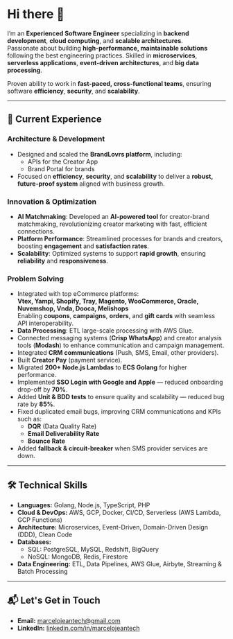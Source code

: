 # Hi there 👋

I’m an **Experienced Software Engineer** specializing in **backend development**, **cloud computing**, and **scalable architectures**.  
Passionate about building **high-performance, maintainable solutions** following the best engineering practices. Skilled in **microservices**, **serverless applications**, **event-driven architectures**, and **big data processing**.  

Proven ability to work in **fast-paced, cross-functional teams**, ensuring software **efficiency**, **security**, and **scalability**.

---

## 🚀 Current Experience

### **Architecture & Development**
- Designed and scaled the **BrandLovrs platform**, including:
  - APIs for the Creator App  
  - Brand Portal for brands
- Focused on **efficiency**, **security**, and **scalability** to deliver a **robust, future-proof system** aligned with business growth.

### **Innovation & Optimization**
- **AI Matchmaking**: Developed an **AI-powered tool** for creator-brand matchmaking, revolutionizing creator marketing with fast, efficient connections.
- **Platform Performance**: Streamlined processes for brands and creators, boosting **engagement** and **satisfaction rates**.
- **Scalability**: Optimized systems to support **rapid growth**, ensuring **reliability** and **responsiveness**.

### **Problem Solving**
- Integrated with top eCommerce platforms:  
  **Vtex, Yampi, Shopify, Tray, Magento, WooCommerce, Oracle, Nuvemshop, Vnda, Dooca, Melishops**  
  Enabling **coupons**, **campaigns**, **orders**, and **gift cards** with seamless API interoperability.
- **Data Processing**: ETL large-scale processing with AWS Glue.
- Connected messaging systems (**Crisp WhatsApp**) and creator analysis tools (**Modash**) to enhance communication and campaign management.
- Integrated **CRM communications** (Push, SMS, Email, other providers).
- Built **Creator Pay** (payment service).
- Migrated **200+ Node.js Lambdas** to **ECS Golang** for higher performance.
- Implemented **SSO Login with Google and Apple** — reduced onboarding drop-off by **70%**.
- Added **Unit & BDD tests** to ensure quality and scalability — reduced bug rate by **85%**.
- Fixed duplicated email bugs, improving CRM communications and KPIs such as:
  - **DQR** (Data Quality Rate)
  - **Email Deliverability Rate**
  - **Bounce Rate**
- Added **fallback & circuit-breaker** when SMS provider services are down.

---

## 🛠 Technical Skills

- **Languages:** Golang, Node.js, TypeScript, PHP  
- **Cloud & DevOps:** AWS, GCP, Docker, CI/CD, Serverless (AWS Lambda, GCP Functions)  
- **Architecture:** Microservices, Event-Driven, Domain-Driven Design (DDD), Clean Code  
- **Databases:**  
  - SQL: PostgreSQL, MySQL, Redshift, BigQuery  
  - NoSQL: MongoDB, Redis, Firestore  
- **Data Engineering:** ETL, Data Pipelines, AWS Glue, Airbyte, Streaming & Batch Processing  

---

## 📬 Let's Get in Touch
- **Email:** [marcelojeantech@gmail.com](mailto:marcelojeantech@gmail.com)  
- **LinkedIn:** [linkedin.com/in/marcelojeantech](https://www.linkedin.com/in/marcelojeantech/)
